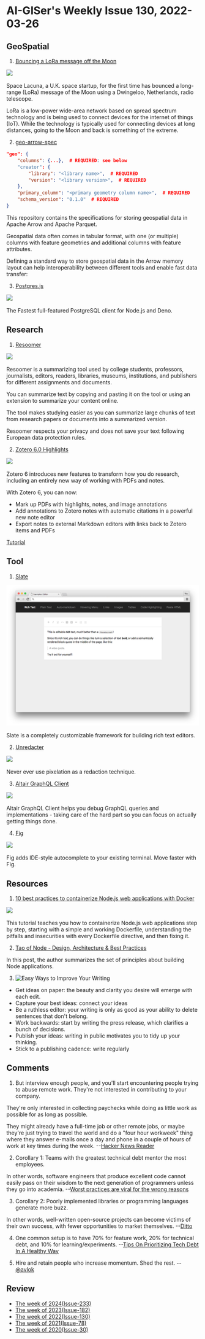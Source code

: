 # AI-GISer's Weekly Issue 130, 2022-03-26

## GeoSpatial

1. [Bouncing a LoRa message off the Moon](https://electronics360.globalspec.com/article/17494/bouncing-a-lora-message-off-the-moon)

![](https://electronics360.globalspec.com/images/assets/494/17494/moonbounce_lora_banner-1024x428.jpg)

Space Lacuna, a U.K. space startup, for the first time has bounced a long-range (LoRa) message of the Moon using a Dwingeloo, Netherlands, radio telescope.

LoRa is a low-power wide-area network based on spread spectrum technology and is being used to connect devices for the internet of things (IoT). While the technology is typically used for connecting devices at long distances, going to the Moon and back is something of the extreme.

2. [geo-arrow-spec](https://github.com/geopandas/geo-arrow-spec)

```json
"geo": {
    "columns": {...},  # REQUIRED: see below
    "creator": {
        "library": "<library name>",  # REQUIRED
        "version": "<library version>",  # REQUIRED
    },
    "primary_column": "<primary geometry column name>",  # REQUIRED
    "schema_version": "0.1.0"  # REQUIRED
}
```

This repository contains the specifications for storing geospatial data in Apache Arrow and Apache Parquet.

Geospatial data often comes in tabular format, with one (or multiple) columns with feature geometries and additional columns with feature attributes.

Defining a standard way to store geospatial data in the Arrow memory layout can help interoperability between different tools and enable fast data transfer:

3. [Postgres.js](https://github.com/porsager/postgres)

![](https://raw.githubusercontent.com/porsager/postgres/master/demo.gif)

The Fastest full-featured PostgreSQL client for Node.js and Deno.

## Research

1. [Resoomer](https://resoomer.com/en/)

![](https://rigorousthemescom-ebizon.netdna-ssl.com/blog/wp-content/uploads/2021/03/screely-1616565715447.png)

Resoomer is a summarizing tool used by college students, professors, journalists, editors, readers, libraries, museums, institutions, and publishers for different assignments and documents.

You can summarize text by copying and pasting it on the tool or using an extension to summarize your content online.

The tool makes studying easier as you can summarize large chunks of text from research papers or documents into a summarized version.

Resoomer respects your privacy and does not save your text following European data protection rules.

2. [Zotero 6.0 Highlights](https://www.zotero.org/blog/zotero-6/)

![](https://www.zotero.org/static/images/blog/6.0/pdf-reader.jpg)

Zotero 6 introduces new features to transform how you do research, including an entirely new way of working with PDFs and notes.

With Zotero 6, you can now:

- Mark up PDFs with highlights, notes, and image annotations
- Add annotations to Zotero notes with automatic citations in a powerful new note editor
- Export notes to external Markdown editors with links back to Zotero items and PDFs

[Tutorial](https://wshuyi.medium.com/%E8%A7%A3%E5%86%B3%E7%A7%91%E7%A0%94%E4%BA%BA%E7%97%9B%E7%82%B9%E7%9A%84%E5%A4%A7%E7%AA%81%E7%A0%B4-zotero-6-0-%E7%89%88%E6%9C%89%E5%93%AA%E4%BA%9B%E4%BA%AE%E7%82%B9-e336981eb5e1)

## Tool

1. [Slate](https://github.com/ianstormtaylor/slate)

![](https://github.com/ianstormtaylor/slate/raw/main/docs/images/preview.png)

Slate is a completely customizable framework for building rich text editors.

2. [Unredacter](https://github.com/bishopfox/unredacter)

![](https://github.com/BishopFox/unredacter/raw/main/img/wow_such_secrets.gif)

Never ever use pixelation as a redaction technique.

3. [Altair GraphQL Client](https://altair.sirmuel.design/#download)

![](https://altair.sirmuel.design/assets/img/app-shot.png)

Altair GraphQL Client helps you debug GraphQL queries and implementations - taking care of the hard part so you can focus on actually getting things done.

4. [Fig](https://fig.io/)

![](https://fig.io/images/slideshow/screenshots/docker.png)

Fig adds IDE-style autocomplete to your existing terminal. Move faster with Fig.

## Resources

1. [10 best practices to containerize Node.js web applications with Docker](https://snyk.io/blog/10-best-practices-to-containerize-nodejs-web-applications-with-docker/)

![](https://snyk.io/wp-content/uploads/blog_header_10-best-practices-to-containerize-Node.js-web-applications-with-Docker.png)

This tutorial teaches you how to containerize Node.js web applications step by step, starting with a simple and working Dockerfile, understanding the pitfalls and insecurities with every Dockerfile directive, and then fixing it.

2. [Tao of Node - Design, Architecture & Best Practices](https://alexkondov.com/tao-of-node/)

In this post, the author summarizes the set of principles about building Node applications.

3. ![Easy Ways to Improve Your Writing](https://twitter.com/pic/media%2FFOD6HiMVQAsyKrQ.png%3Fname%3Dorig)

- Get ideas on paper: the beauty and clarity you desire will emerge with each edit.
- Capture your best ideas: connect your ideas
- Be a ruthless editor: your writing is only as good as your ability to delete sentences that don't belong.
- Work backwards: start by writing the press release, which clarifies a bunch of decisions.
- Publish your ideas: writing in public motivates you to tidy up your thinking.
- Stick to a publishing cadence: write regularly

## Comments

1. But interview enough people, and you'll start encountering people trying to abuse remote work. They're not interested in contributing to your company.

They're only interested in collecting paychecks while doing as little work as possible for as long as possible.

They might already have a full-time job or other remote jobs, or maybe they're just trying to travel the world and do a "four hour workweek" thing where they answer e-mails once a day and phone in a couple of hours of work at key times during the week. --[Hacker News Reader](https://news.ycombinator.com/item?id=30151706)

2. Corollary 1: Teams with the greatest technical debt mentor the most employees.

In other words, software engineers that produce excellent code cannot easily pass on their wisdom to the next generation of programmers unless they go into academia. --[Worst practices are viral for the wrong reasons](https://www.haskellforall.com/2014/04/worst-practices-are-viral-for-wrong.html)

3. Corollary 2: Poorly implemented libraries or programming languages generate more buzz.

In other words, well-written open-source projects can become victims of their own success, with fewer opportunities to market themselves. --[Ditto](https://www.haskellforall.com/2014/04/worst-practices-are-viral-for-wrong.html)

4. One common setup is to have 70% for feature work, 20% for technical debt, and 10% for learning/experiments. --[Tips On Prioritizing Tech Debt In A Healthy Way](https://leadership.garden/tips-on-prioritizing-tech-debt/)

5. Hire and retain people who increase momentum. Shed the rest. --[@avlok](https://softwareleadweekly.us6.list-manage.com/track/click?u=1a258e0fefbb23214c59c5a8d&id=625b0b5fb1&e=b1367de9f9)

## Review

- [The week of 2024(Issue-233)](../2024/issue-233.md)
- [The week of 2023(Issue-182)](../2023/issue-182.md)
- [The week of 2022(Issue-130)](../2022/issue-130.md)
- [The week of 2021(Issue-78)](../2021/issue-78.md)
- [The week of 2020(Issue-30)](../2020/issue-30.md)
